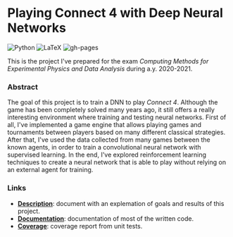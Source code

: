 # Playing Connect 4 with Deep Neural Networks
![Python](https://github.com/arn4/connect4/actions/workflows/python.yml/badge.svg)
![LaTeX](https://github.com/arn4/connect4/actions/workflows/latex.yml/badge.svg)
![gh-pages](https://github.com/arn4/connect4/actions/workflows/gh-pages-index.yml/badge.svg)

This is the project I've prepared for the exam _Computing Methods for Experimental Physics and Data Analysis_ during a.y. 2020-2021.

### Abstract
The goal of this project is to train a DNN to play _Connect 4_. Although the game has been completely solved many years ago, it still offers a really interesting environment where training and testing neural networks. First of all, I've implemented a game engine that allows playing games and tournaments between players based on many different classical strategies. After that, I've used the data collected from many games between the known agents, in order to train a convolutional neural network with supervised learning. In the end, I've explored reinforcement learning techniques to create a neural network that is able to play without relying on an external agent for training. 

### Links
 - **[Description](https://arn4.github.io/connect4/description.pdf)**: document with an explemation of goals and results of this project.
 - **[Documentation](https://arn4.github.io/connect4/doc/)**: documentation of most of the written code.
 - **[Coverage](https://arn4.github.io/connect4/coverage/)**: coverage report from unit tests.


